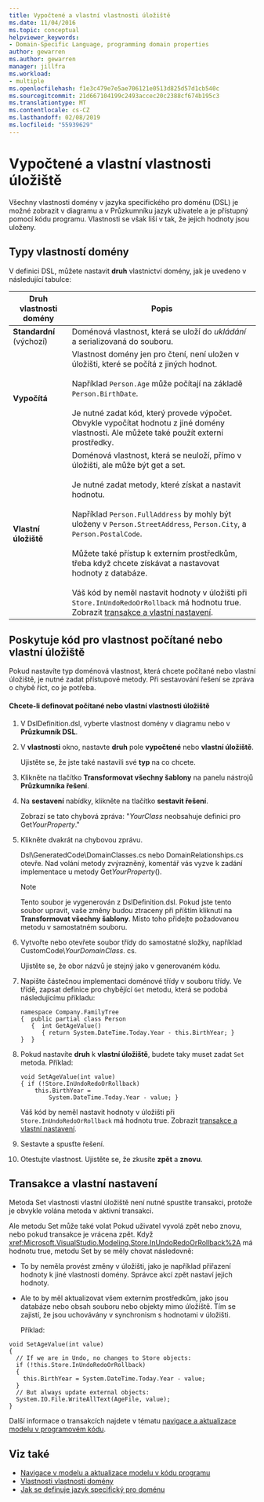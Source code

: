 ```yaml
---
title: Vypočtené a vlastní vlastnosti úložiště
ms.date: 11/04/2016
ms.topic: conceptual
helpviewer_keywords:
- Domain-Specific Language, programming domain properties
author: gewarren
ms.author: gewarren
manager: jillfra
ms.workload:
- multiple
ms.openlocfilehash: f1e3c479e7e5ae706121e0513d825d57d1cb540c
ms.sourcegitcommit: 21d667104199c2493accec20c2388cf674b195c3
ms.translationtype: MT
ms.contentlocale: cs-CZ
ms.lasthandoff: 02/08/2019
ms.locfileid: "55939629"
---
```

# <a name="calculated-and-custom-storage-properties"></a>Vypočtené a vlastní vlastnosti úložiště
Všechny vlastnosti domény v jazyka specifického pro doménu (DSL) je možné zobrazit v diagramu a v Průzkumníku jazyk uživatele a je přístupný pomocí kódu programu. Vlastnosti se však liší v tak, že jejich hodnoty jsou uloženy.

## <a name="kinds-of-domain-properties"></a>Typy vlastností domény
 V definici DSL, můžete nastavit **druh** vlastnictví domény, jak je uvedeno v následující tabulce:

|Druh vlastnosti domény|Popis|
|-|-|
|**Standardní** (výchozí)|Doménová vlastnost, která se uloží do *ukládání* a serializovaná do souboru.|
|**Vypočítá**|Vlastnost domény jen pro čtení, není uložen v úložišti, které se počítá z jiných hodnot.<br /><br /> Například `Person.Age` může počítají na základě `Person.BirthDate`.<br /><br /> Je nutné zadat kód, který provede výpočet. Obvykle vypočítat hodnotu z jiné domény vlastnosti. Ale můžete také použít externí prostředky.|
|**Vlastní úložiště**|Doménová vlastnost, která se neuloží, přímo v úložišti, ale může být get a set.<br /><br /> Je nutné zadat metody, které získat a nastavit hodnotu.<br /><br /> Například `Person.FullAddress` by mohly být uloženy v `Person.StreetAddress`, `Person.City`, a `Person.PostalCode`.<br /><br /> Můžete také přístup k externím prostředkům, třeba když chcete získávat a nastavovat hodnoty z databáze.<br /><br /> Váš kód by neměl nastavit hodnoty v úložišti při `Store.InUndoRedoOrRollback` má hodnotu true. Zobrazit [transakce a vlastní nastavení](#setters).|

## <a name="providing-the-code-for-a-calculated-or-custom-storage-property"></a>Poskytuje kód pro vlastnost počítané nebo vlastní úložiště
 Pokud nastavíte typ doménová vlastnost, která chcete počítané nebo vlastní úložiště, je nutné zadat přístupové metody. Při sestavování řešení se zpráva o chybě říct, co je potřeba.

#### <a name="to-define-a-calculated-or-custom-storage-property"></a>Chcete-li definovat počítané nebo vlastní vlastnosti úložiště

1.  V DslDefinition.dsl, vyberte vlastnost domény v diagramu nebo v **Průzkumník DSL**.

2.  V **vlastnosti** okno, nastavte **druh** pole **vypočtené** nebo **vlastní úložiště**.

     Ujistěte se, že jste také nastavili své **typ** na co chcete.

3.  Klikněte na tlačítko **Transformovat všechny šablony** na panelu nástrojů **Průzkumníka řešení**.

4.  Na **sestavení** nabídky, klikněte na tlačítko **sestavit řešení**.

     Zobrazí se tato chybová zpráva: "*YourClass* neobsahuje definici pro Get*YourProperty*."

5.  Klikněte dvakrát na chybovou zprávu.

     Dsl\GeneratedCode\DomainClasses.cs nebo DomainRelationships.cs otevře. Nad volání metody zvýrazněný, komentář vás vyzve k zadání implementace u metody Get*YourProperty*().

    > [!NOTE]
    >  Tento soubor je vygenerován z DslDefinition.dsl. Pokud jste tento soubor upravit, vaše změny budou ztraceny při příštím kliknutí na **Transformovat všechny šablony**. Místo toho přidejte požadovanou metodu v samostatném souboru.

6.  Vytvořte nebo otevřete soubor třídy do samostatné složky, například CustomCode\\*YourDomainClass*. cs.

     Ujistěte se, že obor názvů je stejný jako v generovaném kódu.

7.  Napište částečnou implementaci doménové třídy v souboru třídy. Ve třídě, zapsat definice pro chybějící `Get` metodu, která se podobá následujícímu příkladu:

    ```
    namespace Company.FamilyTree
    {  public partial class Person
       {  int GetAgeValue()
          { return System.DateTime.Today.Year - this.BirthYear; }
    }  }
    ```

8.  Pokud nastavíte **druh** k **vlastní úložiště**, budete taky muset zadat `Set` metoda. Příklad:

    ```
    void SetAgeValue(int value)
    { if (!Store.InUndoRedoOrRollback)
        this.BirthYear =
            System.DateTime.Today.Year - value; }
    ```

     Váš kód by neměl nastavit hodnoty v úložišti při `Store.InUndoRedoOrRollback` má hodnotu true. Zobrazit [transakce a vlastní nastavení](#setters).

9. Sestavte a spusťte řešení.

10. Otestujte vlastnost. Ujistěte se, že zkusíte **zpět** a **znovu**.

##  <a name="setters"></a> Transakce a vlastní nastavení
 Metoda Set vlastnosti vlastní úložiště není nutné spustíte transakci, protože je obvykle volána metoda v aktivní transakci.

 Ale metodu Set může také volat Pokud uživatel vyvolá zpět nebo znovu, nebo pokud transakce je vrácena zpět. Když <xref:Microsoft.VisualStudio.Modeling.Store.InUndoRedoOrRollback%2A> má hodnotu true, metodu Set by se měly chovat následovně:

- To by neměla provést změny v úložišti, jako je například přiřazení hodnoty k jiné vlastnosti domény. Správce akcí zpět nastaví jejich hodnoty.

- Ale to by měl aktualizovat všem externím prostředkům, jako jsou databáze nebo obsah souboru nebo objekty mimo úložiště. Tím se zajistí, že jsou uchovávány v synchronism s hodnotami v úložišti.

  Příklad:

```
void SetAgeValue(int value)
{
  // If we are in Undo, no changes to Store objects:
  if (!this.Store.InUndoRedoOrRollback)
  {
    this.BirthYear = System.DateTime.Today.Year - value;
  }
  // But always update external objects:
  System.IO.File.WriteAllText(AgeFile, value);
}
```

 Další informace o transakcích najdete v tématu [navigace a aktualizace modelu v programovém kódu](../modeling/navigating-and-updating-a-model-in-program-code.md).

## <a name="see-also"></a>Viz také

- [Navigace v modelu a aktualizace modelu v kódu programu](../modeling/navigating-and-updating-a-model-in-program-code.md)
- [Vlastnosti vlastností domény](../modeling/properties-of-domain-properties.md)
- [Jak se definuje jazyk specifický pro doménu](../modeling/how-to-define-a-domain-specific-language.md)